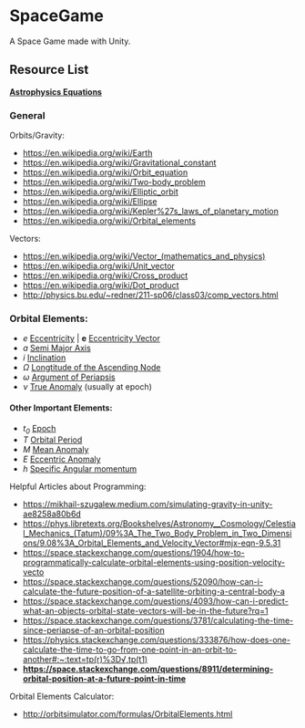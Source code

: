 # SpaceGame
A Space Game made with Unity.

## Resource List

**[Astrophysics Equations](https://static1.squarespace.com/static/54b38552e4b055a31e5e3e47/t/5b5c071970a6addd33a8a85c/1532757806053/ultimate-astrophysics-cheat-sheet_1-0.pdf)**

### General

Orbits/Gravity:
* https://en.wikipedia.org/wiki/Earth
* https://en.wikipedia.org/wiki/Gravitational_constant
* https://en.wikipedia.org/wiki/Orbit_equation
* https://en.wikipedia.org/wiki/Two-body_problem
* https://en.wikipedia.org/wiki/Elliptic_orbit
* https://en.wikipedia.org/wiki/Ellipse
* https://en.wikipedia.org/wiki/Kepler%27s_laws_of_planetary_motion
* https://en.wikipedia.org/wiki/Orbital_elements

Vectors:
* https://en.wikipedia.org/wiki/Vector_(mathematics_and_physics)
* https://en.wikipedia.org/wiki/Unit_vector
* https://en.wikipedia.org/wiki/Cross_product
* https://en.wikipedia.org/wiki/Dot_product
* http://physics.bu.edu/~redner/211-sp06/class03/comp_vectors.html



### Orbital Elements:
* _e_ [Eccentricity](https://en.wikipedia.org/wiki/Orbital_eccentricity) | **e** [Eccentricity Vector](https://en.wikipedia.org/wiki/Eccentricity_vector)
* _a_ [Semi Major Axis](https://en.wikipedia.org/wiki/Semi-major_and_semi-minor_axes)
* _i_ [Inclination](https://en.wikipedia.org/wiki/Orbital_inclination)
* _Ω_ [Longtitude of the Ascending Node](https://en.wikipedia.org/wiki/Longitude_of_the_ascending_node)
* _ω_ [Argument of Periapsis](https://en.wikipedia.org/wiki/Argument_of_periapsis)
* _ν_ [True Anomaly](https://en.wikipedia.org/wiki/True_anomaly) (usually at epoch)


#### Other Important Elements:
* _t<sub>0</sub>_ [Epoch](https://en.wikipedia.org/wiki/Epoch_(astronomy))
* _T_ [Orbital Period](https://en.wikipedia.org/wiki/Orbital_period)
* _M_ [Mean Anomaly](https://en.wikipedia.org/wiki/Mean_anomaly)
* _E_ [Eccentric Anomaly](https://en.wikipedia.org/wiki/Eccentric_anomaly)
* _h_ [Specific Angular momentum](https://en.wikipedia.org/wiki/Specific_angular_momentum)



Helpful Articles about Programming:
* https://mikhail-szugalew.medium.com/simulating-gravity-in-unity-ae8258a80b6d
* https://phys.libretexts.org/Bookshelves/Astronomy__Cosmology/Celestial_Mechanics_(Tatum)/09%3A_The_Two_Body_Problem_in_Two_Dimensions/9.08%3A_Orbital_Elements_and_Velocity_Vector#mjx-eqn-9.5.31
* https://space.stackexchange.com/questions/1904/how-to-programmatically-calculate-orbital-elements-using-position-velocity-vecto
* https://space.stackexchange.com/questions/52090/how-can-i-calculate-the-future-position-of-a-satellite-orbiting-a-central-body-a
* https://space.stackexchange.com/questions/4093/how-can-i-predict-what-an-objects-orbital-state-vectors-will-be-in-the-future?rq=1
* https://space.stackexchange.com/questions/3781/calculating-the-time-since-periapse-of-an-orbital-position
* https://physics.stackexchange.com/questions/333876/how-does-one-calculate-the-time-to-go-from-one-point-in-an-orbit-to-another#:~:text=tp(r)%3D√,tp(t1)
* **https://space.stackexchange.com/questions/8911/determining-orbital-position-at-a-future-point-in-time**

Orbital Elements Calculator:
* http://orbitsimulator.com/formulas/OrbitalElements.html
